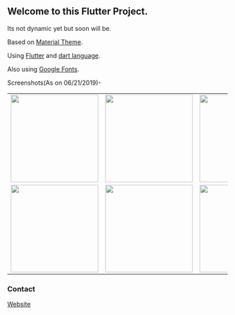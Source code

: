 ## Welcome to this Flutter Project.

Its not dynamic yet but soon will be.

Based on [Material Theme](https://material.io/).

Using [Flutter](https://flutter.dev/) and [dart language](https://dart.dev/).

Also using [Google Fonts](https://fonts.google.com/).

Screenshots(As on 06/21/2019)-

<div style="text-align: center">
  <table>
    <tr>
      <td style="text-align: center">
      <img src="https://i.imgur.com/JSTyw0E.png" width="200"/>
      </td>
      <td style="text-align: center">
      <img src="https://i.imgur.com/SQB4Fl1.png" width="200"/>
      </td>
      <td style="text-align: center">
      <img src="https://i.imgur.com/gPey9iW.png" width="200"/>
      </td>
      <td style="text-align: center">
      <img src="https://i.imgur.com/CUD74fs.png" width="200"/>
      </td>
    </tr>
    <tr>
      <td style="text-align: center">
      <img src="https://i.imgur.com/QVJIFly.png" width="200"/>
      </td>
      <td style="text-align: center">
      <img src="https://i.imgur.com/LbWN7dz.png" width="200"/>
      </td>
      <td style="text-align: center">
      <img src="https://i.imgur.com/67bBVdN.png" width="200"/>
      </td>
      <td style="text-align: center">
      <img src="https://i.imgur.com/aCdz43b.png" width="200"/>
      </td>
    </tr>
  </table>
</div>

### Contact
[Website](https://ashishs2205.github.io/Website/)

